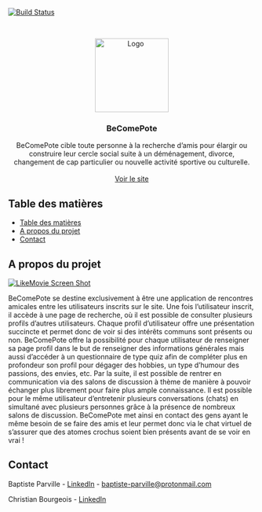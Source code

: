 <!-- PROJECT SHIELDS -->
[![Build Status][build-shield]]()



<!-- PROJECT LOGO -->
<br />
<p align="center">
  <a href="http://becomepote.fr">
    <img src="https://i.imgur.com/WKiSggT.png" alt="Logo" width="150" height="150">
  </a>

  <h3 align="center">BeComePote</h3>

  <p align="center">
    BeComePote cible toute personne à la recherche d’amis pour élargir ou construire leur cercle social suite à un déménagement, divorce, changement de cap particulier ou nouvelle activité sportive ou culturelle.
    <br />
    <br />
    <a href="https://becomepote.fr">Voir le site</a>
  </p>
</p>

<!-- TABLE OF CONTENTS -->
## Table des matières

- [Table des matières](#table-des-matières)
- [A propos du projet](#a-propos-du-projet)
- [Contact](#contact)

<!-- ABOUT THE PROJECT -->
## A propos du projet

[![LikeMovie Screen Shot][product-screenshot]](https://i.imgur.com/mvMNEww.png)

BeComePote se destine exclusivement à être une application de rencontres amicales entre les utilisateurs inscrits sur le site. Une fois l’utilisateur inscrit, il accède à une page de recherche, où il est possible de consulter plusieurs profils d’autres utilisateurs. Chaque profil d’utilisateur offre une présentation succincte et permet donc de voir si des intérêts communs sont présents ou non.
BeComePote offre la possibilité pour chaque utilisateur de renseigner sa page profil dans le but de renseigner des informations générales mais aussi d’accéder à un questionnaire de type quiz afin de compléter plus en profondeur son profil pour dégager des hobbies, un type d’humour des passions, des envies, etc.
Par la suite, il est possible de rentrer en communication via des salons de discussion à thème de manière à pouvoir échanger plus librement pour faire plus ample connaissance. Il est possible pour le même utilisateur d’entretenir plusieurs conversations (chats) en simultané avec plusieurs personnes grâce à la présence de nombreux salons de discussion.
BeComePote met ainsi en contact des gens ayant le même besoin de se faire des amis et leur permet donc via le chat virtuel de s’assurer que des atomes crochus soient bien présents avant de se voir en vrai !

<!-- CONTACT -->
## Contact

Baptiste Parville - [LinkedIn](https://linkedin.com/in/baptiste-parville) - baptiste-parville@protonmail.com

Christian Bourgeois - [LinkedIn](https://www.linkedin.com/in/christianbourgeoisdev/)



<!-- MARKDOWN LINKS & IMAGES -->
[build-shield]: https://img.shields.io/badge/build-passing-brightgreen.svg?style=flat-square
[contributors-shield]: https://img.shields.io/badge/contributors-1-orange.svg?style=flat-square
[license-shield]: https://img.shields.io/badge/license-MIT-blue.svg?style=flat-square
[license-url]: https://choosealicense.com/licenses/mit
[linkedin-shield]: https://img.shields.io/badge/-LinkedIn-black.svg?style=flat-square&logo=linkedin&colorB=555
[linkedin-url]: https://linkedin.com/in/othneildrew
[product-screenshot]: https://i.imgur.com/mvMNEww.png
